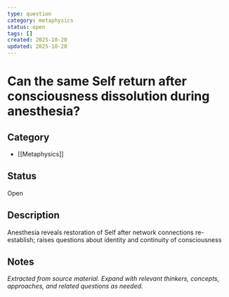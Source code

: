 ```yaml
---
type: question
category: metaphysics
status: open
tags: []
created: 2025-10-20
updated: 2025-10-20
---
```


# Can the same Self return after consciousness dissolution during anesthesia?

## Category

- [[Metaphysics]]

## Status

Open

## Description

Anesthesia reveals restoration of Self after network connections re-establish; raises questions about identity and continuity of consciousness

## Notes

*Extracted from source material. Expand with relevant thinkers, concepts, approaches, and related questions as needed.*
